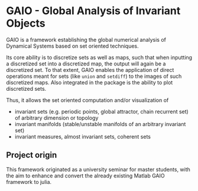 # GAIO - Global Analysis of Invariant Objects
GAIO is a framework establishing the global numerical analysis of Dynamical Systems based on set oriented techniques.

Its core ability is to discretize sets as well as maps, such that when inputting a discretized set into a discretized map, the output will again be a discretized set. 
To that extent, GAIO enables the application of direct operations meant for sets (like `union` and `setdiff`) to the images of such discretized maps. 
Also integrated in the package is the ability to plot discretized sets.

Thus, it allows the set oriented computation and/or visualization of 
- invariant sets (e.g. periodic points, global attractor, chain recurrent set) of arbitrary dimension or topology
- invariant manifolds (stable/unstable manifolds of an arbitrary invariant set)
- invariant measures, almost invariant sets, coherent sets

## Project origin
This framework originated as a university seminar for master students, with the aim to enhance and convert the already existing Matlab GAIO framework to julia.
